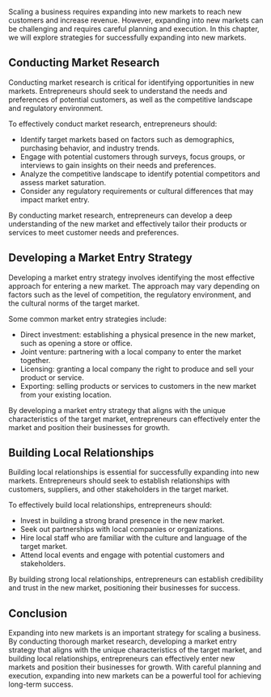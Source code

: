 
Scaling a business requires expanding into new markets to reach new customers and increase revenue. However, expanding into new markets can be challenging and requires careful planning and execution. In this chapter, we will explore strategies for successfully expanding into new markets.

Conducting Market Research
--------------------------

Conducting market research is critical for identifying opportunities in new markets. Entrepreneurs should seek to understand the needs and preferences of potential customers, as well as the competitive landscape and regulatory environment.

To effectively conduct market research, entrepreneurs should:

* Identify target markets based on factors such as demographics, purchasing behavior, and industry trends.
* Engage with potential customers through surveys, focus groups, or interviews to gain insights on their needs and preferences.
* Analyze the competitive landscape to identify potential competitors and assess market saturation.
* Consider any regulatory requirements or cultural differences that may impact market entry.

By conducting market research, entrepreneurs can develop a deep understanding of the new market and effectively tailor their products or services to meet customer needs and preferences.

Developing a Market Entry Strategy
----------------------------------

Developing a market entry strategy involves identifying the most effective approach for entering a new market. The approach may vary depending on factors such as the level of competition, the regulatory environment, and the cultural norms of the target market.

Some common market entry strategies include:

* Direct investment: establishing a physical presence in the new market, such as opening a store or office.
* Joint venture: partnering with a local company to enter the market together.
* Licensing: granting a local company the right to produce and sell your product or service.
* Exporting: selling products or services to customers in the new market from your existing location.

By developing a market entry strategy that aligns with the unique characteristics of the target market, entrepreneurs can effectively enter the market and position their businesses for growth.

Building Local Relationships
----------------------------

Building local relationships is essential for successfully expanding into new markets. Entrepreneurs should seek to establish relationships with customers, suppliers, and other stakeholders in the target market.

To effectively build local relationships, entrepreneurs should:

* Invest in building a strong brand presence in the new market.
* Seek out partnerships with local companies or organizations.
* Hire local staff who are familiar with the culture and language of the target market.
* Attend local events and engage with potential customers and stakeholders.

By building strong local relationships, entrepreneurs can establish credibility and trust in the new market, positioning their businesses for success.

Conclusion
----------

Expanding into new markets is an important strategy for scaling a business. By conducting thorough market research, developing a market entry strategy that aligns with the unique characteristics of the target market, and building local relationships, entrepreneurs can effectively enter new markets and position their businesses for growth. With careful planning and execution, expanding into new markets can be a powerful tool for achieving long-term success.
